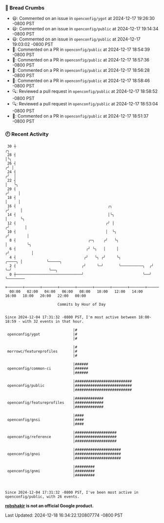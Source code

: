 ### 🍞 Bread Crumbs

 * 😃: Commented on an issue in `openconfig/ygot` at 2024-12-17 19:26:30 -0800 PST
 * 😃: Commented on an issue in `openconfig/public` at 2024-12-17 19:14:34 -0800 PST
 * 😃: Commented on an issue in `openconfig/public` at 2024-12-17 19:03:02 -0800 PST
 * 💬: Commented on a PR in  `openconfig/public` at 2024-12-17 18:54:39 -0800 PST
 * 💬: Commented on a PR in  `openconfig/public` at 2024-12-17 18:57:36 -0800 PST
 * 💬: Commented on a PR in  `openconfig/public` at 2024-12-17 18:56:28 -0800 PST
 * 💬: Commented on a PR in  `openconfig/public` at 2024-12-17 18:58:46 -0800 PST
 * 🔍: Reviewed a pull request in  `openconfig/public` at 2024-12-17 18:58:52 -0800 PST
 * 🔍: Reviewed a pull request in  `openconfig/public` at 2024-12-17 18:53:04 -0800 PST
 * 💬: Commented on a PR in  `openconfig/public` at 2024-12-17 18:51:37 -0800 PST

### 🕘 Recent Activity
```
 30 ┼                                                                            ╭╮
 28 ┤                                                                            │╰╮
 26 ┤                                                                           ╭╯ │
 24 ┤                                                                          ╭╯  │
 22 ┤                                                                          │   ╰╮
 20 ┤                                                                         ╭╯    │
 18 ┤                                                                         │     │
 16 ┤                                          ╭╮                            ╭╯     │
 14 ┤                                          │╰╮                           │      ╰╮
 12 ┤                                         ╭╯ │                          ╭╯       │
 10 ┤                                         │  ╰╮                        ╭╯        │
  8 ┤                                 ╭─╮    ╭╯   ╰╮                       │         ╰╮
  6 ┤                                ╭╯ ╰╮   │     │                      ╭╯          │
  4 ┤                               ╭╯   ╰╮ ╭╯     ╰╮              ╭────╮ │           ╰─────╮
  2 ┤                              ╭╯     ╰─╯       ╰──────────╮  ╭╯    ╰─╯                 ╰──╮
  0 ┼──────────────────────────────╯                           ╰──╯                            ╰────────
    +───────+───────+───────+───────+───────+───────+───────+───────+───────+───────+───────+───────+────
  00:00   02:00   04:00   06:00   08:00   10:00   12:00   14:00   16:00   18:00   20:00   22:00   00:00   

						Commits by Hour of Day


Since 2024-12-04 17:31:32 -0800 PST, I'm most active between 18:00-18:59 - with 32 events in that hour.

```



```
                               |#
 openconfig/ygot               |#
                               |#

                               |#
 morrowc/featureprofiles       |#
                               |#

                               |######
 openconfig/common-ci          |######
                               |######

                               |##########################
 openconfig/public             |##########################
                               |##########################

                               |#############
 openconfig/featureprofiles    |#############
                               |#############

                               |####
 openconfig/gnsi               |####
                               |####

                               |###################
 openconfig/reference          |###################
                               |###################

                               |#####################
 openconfig/gnoi               |#####################
                               |#####################

                               |#########
 openconfig/gnmi               |#########
                               |#########



Since 2024-12-04 17:31:32 -0800 PST, I've been most active in openconfig/public, with 26 events.

```
**[robshakir](mailto:robjs@google.com) is not an official Google product.**  


Last Updated: 2024-12-18 16:34:22.120807774 -0800 PST
